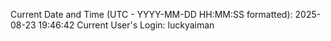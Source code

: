 Current Date and Time (UTC - YYYY-MM-DD HH:MM:SS formatted): 2025-08-23 19:46:42
Current User's Login: luckyaiman
